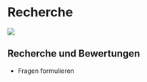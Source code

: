 # Recherche 
![](https://i10.fotocdn.net/s124/8262823067b29034/public_pin_l/2827169398.jpg)


## Recherche und Bewertungen 
* Fragen formulieren
